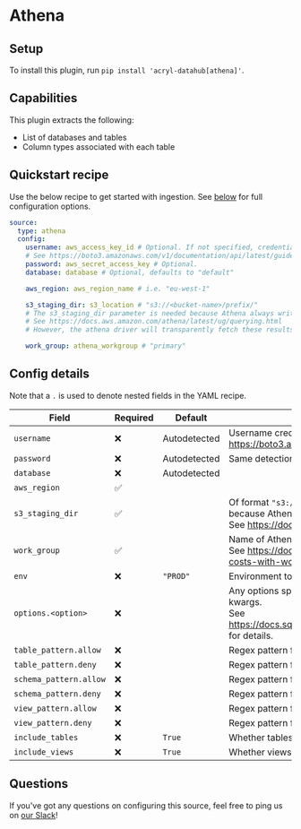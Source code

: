 # Athena

## Setup

To install this plugin, run `pip install 'acryl-datahub[athena]'`.

## Capabilities

This plugin extracts the following:

- List of databases and tables
- Column types associated with each table

## Quickstart recipe

Use the below recipe to get started with ingestion. See [below](#config-details) for full configuration options.

```yml
source:
  type: athena
  config:
    username: aws_access_key_id # Optional. If not specified, credentials are picked up according to boto3 rules.
    # See https://boto3.amazonaws.com/v1/documentation/api/latest/guide/credentials.html
    password: aws_secret_access_key # Optional.
    database: database # Optional, defaults to "default"

    aws_region: aws_region_name # i.e. "eu-west-1"

    s3_staging_dir: s3_location # "s3://<bucket-name>/prefix/"
    # The s3_staging_dir parameter is needed because Athena always writes query results to S3.
    # See https://docs.aws.amazon.com/athena/latest/ug/querying.html
    # However, the athena driver will transparently fetch these results as you would expect from any other sql client.

    work_group: athena_workgroup # "primary"
```

## Config details

Note that a `.` is used to denote nested fields in the YAML recipe.

| Field                  | Required | Default      | Description                                                                                                                                                                                                |
| ---------------------- | -------- | ------------ | ---------------------------------------------------------------------------------------------------------------------------------------------------------------------------------------------------------- |
| `username`             | ❌       | Autodetected | Username credential. If not specified, detected with boto3 rules. See https://boto3.amazonaws.com/v1/documentation/api/latest/guide/credentials.html                                                       |
| `password`             | ❌       | Autodetected | Same detection scheme as `username`                                                                                                                                                                        |
| `database`             | ❌       | Autodetected |                                                                                                                                                                                                            |
| `aws_region`           | ✅       |              |                                                                                                                                                                                                            |
| `s3_staging_dir`       | ✅       |              | Of format `"s3://<bucket-name>/prefix/"`. The `s3_staging_dir` parameter is needed because Athena always writes query results to S3. <br />See https://docs.aws.amazon.com/athena/latest/ug/querying.html. |
| `work_group`           | ✅       |              | Name of Athena workgroup. <br />See https://docs.aws.amazon.com/athena/latest/ug/manage-queries-control-costs-with-workgroups.html.                                                                        |
| `env`                  | ❌       | `"PROD"`     | Environment to use in namespace when constructing URNs.                                                                                                                                                    |
| `options.<option>`     | ❌       |              | Any options specified here will be passed to SQLAlchemy's `create_engine` as kwargs.<br />See https://docs.sqlalchemy.org/en/14/core/engines.html#sqlalchemy.create_engine for details.                    |
| `table_pattern.allow`  | ❌       |              | Regex pattern for tables to include in ingestion.                                                                                                                                                          |
| `table_pattern.deny`   | ❌       |              | Regex pattern for tables to exclude from ingestion.                                                                                                                                                        |
| `schema_pattern.allow` | ❌       |              | Regex pattern for schemas to include in ingestion.                                                                                                                                                         |
| `schema_pattern.deny`  | ❌       |              | Regex pattern for schemas to exclude from ingestion.                                                                                                                                                       |
| `view_pattern.allow`   | ❌       |              | Regex pattern for views to include in ingestion.                                                                                                                                                           |
| `view_pattern.deny`    | ❌       |              | Regex pattern for views to exclude from ingestion.                                                                                                                                                         |
| `include_tables`       | ❌       | `True`       | Whether tables should be ingested.                                                                                                                                                                         |
| `include_views`        | ❌       | `True`       | Whether views should be ingested.                                                                                                                                                                          |

## Questions

If you've got any questions on configuring this source, feel free to ping us on [our Slack](https://slack.datahubproject.io/)!
